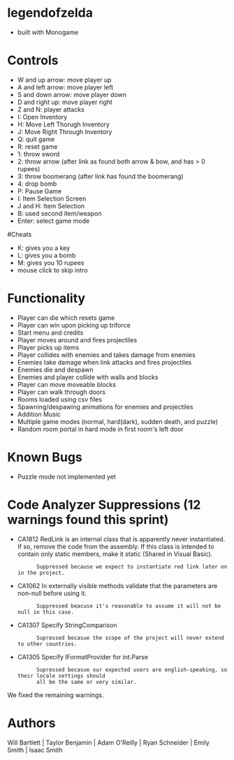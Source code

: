 # legendofzelda
- built with Monogame

# Controls
- W and up arrow: move player up
- A and left arrow: move player left
- S and down arrow: move player down
- D and right up: move player right
- Z and N: player attacks
- I: Open Inventory
- H: Move Left Thorugh Inventory
- J: Move Right Through Inventory
- Q: quit game
- R: reset game
- 1: throw sword
- 2: throw arrow (after link as found both arrow & bow, and has > 0 rupees)
- 3: throw boomerang (after link has found the boomerang)
- 4: drop bomb
- P: Pause Game
- I: Item Selection Screen
- J and H: Item Selection
- B: used second item/weapon
- Enter: select game mode

#Cheats
- K: gives you a key
- L: gives you a bomb
- M: gives you 10 rupees
- mouse click to skip intro


# Functionality
- Player can die which resets game
- Player can win upon picking up triforce
- Start menu and credits
- Player moves around and fires projectiles
- Player picks up items
- Player collides with enemies and takes damage from enemies
- Enemies take damage when link attacks and fires projectiles
- Enemies die and despawn
- Enemies and player collide with walls and blocks
- Player can move moveable blocks
- Player can walk through doors
- Rooms loaded using csv files
- Spawning/despawing animations for enemies and projectiles
- Addition Music
- Multiple game modes (normal, hard(dark), sudden death, and puzzle)
- Random room portal in hard mode in first room's left door

# Known Bugs
- Puzzle mode not implemented yet

# Code Analyzer Suppressions (12 warnings found this sprint)
- CA1812	RedLink is an internal class that is apparently never instantiated. If so, remove the code from the assembly. 
            If this class is intended to contain only static members, make it static (Shared in Visual Basic).

            Suppressed because we expect to instantiate red link later on in the project.

- CA1062	In externally visible methods validate that the parameters are non-null before using it.

            Suppressed beacuse it's reasonable to assume it will not be null in this case.

- CA1307    Specify StringComparison

            Supressed becasue the scope of the project will never extend to other countries.

- CA1305    Specify IFormatProvider for int.Parse

            Supressed becasue our expected users are english-speaking, so their locale settings should
            all be the same or very similar.

We fixed the remaining warnings.

# Authors
Will Bartlett | Taylor Benjamin | Adam O'Reilly | Ryan Schneider | Emily Smith | Isaac Smith
